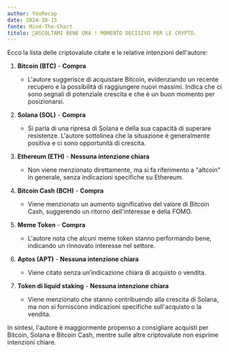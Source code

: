 ```yaml
---
author: YouRecap
date: 2024-10-15
fonte: Mind-The-Chart 
titolo: 🚨ASCOLTAMI BENE ORA ! MOMENTO DECISIVO PER LE CRYPTO.
---
```


Ecco la lista delle criptovalute citate e le relative intenzioni dell'autore:

1. **Bitcoin (BTC)** - **Compra**
   - L'autore suggerisce di acquistare Bitcoin, evidenziando un recente recupero e la possibilità di raggiungere nuovi massimi. Indica che ci sono segnali di potenziale crescita e che è un buon momento per posizionarsi.

2. **Solana (SOL)** - **Compra**
   - Si parla di una ripresa di Solana e della sua capacità di superare resistenze. L'autore sottolinea che la situazione è generalmente positiva e ci sono opportunità di crescita.

3. **Ethereum (ETH)** - **Nessuna intenzione chiara**
   - Non viene menzionato direttamente, ma si fa riferimento a "altcoin" in generale, senza indicazioni specifiche su Ethereum.

4. **Bitcoin Cash (BCH)** - **Compra**
   - Viene menzionato un aumento significativo del valore di Bitcoin Cash, suggerendo un ritorno dell'interesse e della FOMO.

5. **Meme Token** - **Compra**
   - L'autore nota che alcuni meme token stanno performando bene, indicando un rinnovato interesse nel settore.

6. **Aptos (APT)** - **Nessuna intenzione chiara**
   - Viene citato senza un’indicazione chiara di acquisto o vendita.

7. **Token di liquid staking** - **Nessuna intenzione chiara**
   - Viene menzionato che stanno contribuendo alla crescita di Solana, ma non si forniscono indicazioni specifiche sull'acquisto o la vendita.

In sintesi, l'autore è maggiormente propenso a consigliare acquisti per Bitcoin, Solana e Bitcoin Cash, mentre sulle altre criptovalute non esprime intenzioni chiare.
